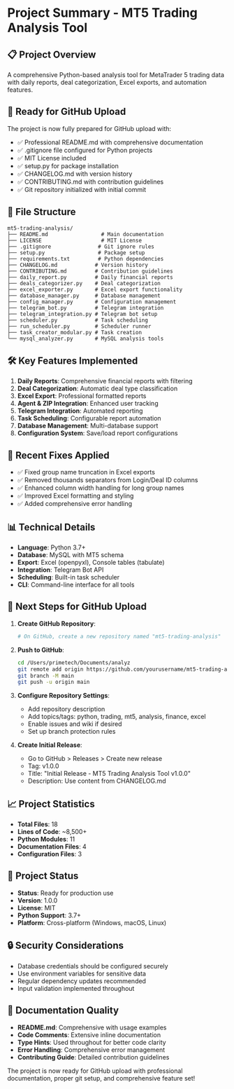 # Project Summary - MT5 Trading Analysis Tool

## 📋 Project Overview
A comprehensive Python-based analysis tool for MetaTrader 5 trading data with daily reports, deal categorization, Excel exports, and automation features.

## 🚀 Ready for GitHub Upload

The project is now fully prepared for GitHub upload with:
- ✅ Professional README.md with comprehensive documentation
- ✅ .gitignore file configured for Python projects
- ✅ MIT License included
- ✅ setup.py for package installation
- ✅ CHANGELOG.md with version history
- ✅ CONTRIBUTING.md with contribution guidelines
- ✅ Git repository initialized with initial commit

## 📁 File Structure
```
mt5-trading-analysis/
├── README.md                 # Main documentation
├── LICENSE                   # MIT License
├── .gitignore               # Git ignore rules
├── setup.py                 # Package setup
├── requirements.txt         # Python dependencies
├── CHANGELOG.md            # Version history
├── CONTRIBUTING.md         # Contribution guidelines
├── daily_report.py         # Daily financial reports
├── deals_categorizer.py    # Deal categorization
├── excel_exporter.py       # Excel export functionality
├── database_manager.py     # Database management
├── config_manager.py       # Configuration management
├── telegram_bot.py         # Telegram integration
├── telegram_integration.py # Telegram bot setup
├── scheduler.py            # Task scheduling
├── run_scheduler.py        # Scheduler runner
├── task_creator_modular.py # Task creation
└── mysql_analyzer.py       # MySQL analysis tools
```

## 🛠️ Key Features Implemented
1. **Daily Reports**: Comprehensive financial reports with filtering
2. **Deal Categorization**: Automatic deal type classification
3. **Excel Export**: Professional formatted reports
4. **Agent & ZIP Integration**: Enhanced user tracking
5. **Telegram Integration**: Automated reporting
6. **Task Scheduling**: Configurable report automation
7. **Database Management**: Multi-database support
8. **Configuration System**: Save/load report configurations

## 🔧 Recent Fixes Applied
- ✅ Fixed group name truncation in Excel exports
- ✅ Removed thousands separators from Login/Deal ID columns
- ✅ Enhanced column width handling for long group names
- ✅ Improved Excel formatting and styling
- ✅ Added comprehensive error handling

## 📊 Technical Details
- **Language**: Python 3.7+
- **Database**: MySQL with MT5 schema
- **Export**: Excel (openpyxl), Console tables (tabulate)
- **Integration**: Telegram Bot API
- **Scheduling**: Built-in task scheduler
- **CLI**: Command-line interface for all tools

## 🚀 Next Steps for GitHub Upload

1. **Create GitHub Repository**:
   ```bash
   # On GitHub, create a new repository named "mt5-trading-analysis"
   ```

2. **Push to GitHub**:
   ```bash
   cd /Users/primetech/Documents/analyz
   git remote add origin https://github.com/yourusername/mt5-trading-analysis.git
   git branch -M main
   git push -u origin main
   ```

3. **Configure Repository Settings**:
   - Add repository description
   - Add topics/tags: python, trading, mt5, analysis, finance, excel
   - Enable issues and wiki if desired
   - Set up branch protection rules

4. **Create Initial Release**:
   - Go to GitHub > Releases > Create new release
   - Tag: v1.0.0
   - Title: "Initial Release - MT5 Trading Analysis Tool v1.0.0"
   - Description: Use content from CHANGELOG.md

## 📈 Project Statistics
- **Total Files**: 18
- **Lines of Code**: ~8,500+
- **Python Modules**: 11
- **Documentation Files**: 4
- **Configuration Files**: 3

## 🎯 Project Status
- **Status**: Ready for production use
- **Version**: 1.0.0
- **License**: MIT
- **Python Support**: 3.7+
- **Platform**: Cross-platform (Windows, macOS, Linux)

## 🔒 Security Considerations
- Database credentials should be configured securely
- Use environment variables for sensitive data
- Regular dependency updates recommended
- Input validation implemented throughout

## 📝 Documentation Quality
- **README.md**: Comprehensive with usage examples
- **Code Comments**: Extensive inline documentation
- **Type Hints**: Used throughout for better code clarity
- **Error Handling**: Comprehensive error management
- **Contributing Guide**: Detailed contribution guidelines

The project is now ready for GitHub upload with professional documentation, proper git setup, and comprehensive feature set!
